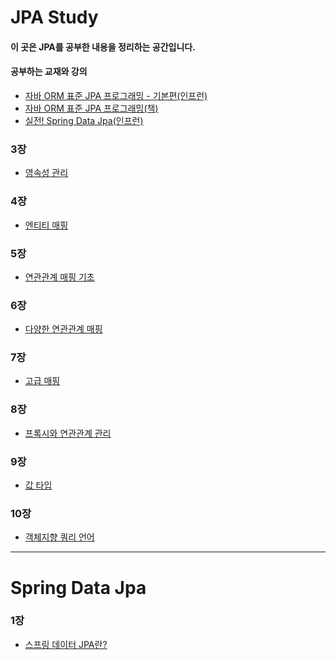 JPA Study
==============

#### 이 곳은 JPA를 공부한 내용을 정리하는 공간입니다.
#### 공부하는 교재와 강의
- [자바 ORM 표준 JPA 프로그래밍 - 기본편(인프런)](https://www.inflearn.com/course/ORM-JPA-Basic/dashboard)
- [자바 ORM 표준 JPA 프로그래밍(책)](https://search.naver.com/search.naver?where=nexearch&sm=top_sug.pre&fbm=1&acr=1&acq=%EC%9E%90%EB%B0%94+ORM&qdt=0&ie=utf8&query=%EC%9E%90%EB%B0%94+ORM+%ED%91%9C%EC%A4%80+JPA+%ED%94%84%EB%A1%9C%EA%B7%B8%EB%9E%98%EB%B0%8D)
- [실전! Spring Data Jpa(인프런)](https://www.inflearn.com/course/%EC%8A%A4%ED%94%84%EB%A7%81-%EB%8D%B0%EC%9D%B4%ED%84%B0-JPA-%EC%8B%A4%EC%A0%84/dashboard)

### 3장
- [영속성 관리](https://github.com/kobeomseok95/jpa-study/blob/main/Jpa/03/study.md)
### 4장
- [엔티티 매핑](https://github.com/kobeomseok95/jpa-study/blob/main/Jpa/04/study.md)
### 5장
- [연관관계 매핑 기초](https://github.com/kobeomseok95/jpa-study/blob/main/Jpa/05/study.md)
### 6장
- [다양한 연관관계 매핑](https://github.com/kobeomseok95/jpa-study/blob/main/Jpa/06/study.md)
### 7장
- [고급 매핑](https://github.com/kobeomseok95/jpa-study/blob/main/Jpa/07/study.md)
### 8장
- [프록시와 연관관계 관리](https://github.com/kobeomseok95/jpa-study/blob/main/Jpa/08/study.md)
### 9장
- [값 타입](https://github.com/kobeomseok95/jpa-study/blob/main/Jpa/09/study.md)
### 10장
- [객체지향 쿼리 언어](https://github.com/kobeomseok95/jpa-study/blob/main/Jpa/10/study.md)

<hr>

Spring Data Jpa
=============================
### 1장
- [스프링 데이터 JPA란?](https://github.com/kobeomseok95/jpa-study/blob/main/SpringDataJpa/01/study.md)
